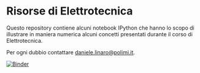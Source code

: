 # Risorse di Elettrotecnica

Questo repository contiene alcuni notebook IPython che hanno lo scopo di illustrare in maniera numerica alcuni concetti presentati durante il corso di Elettrotecnica.

Per ogni dubbio contattare daniele.linaro@polimi.it.

[![Binder](https://mybinder.org/badge_logo.svg)](https://mybinder.org/v2/gh/danielelinaro/elettrotecnica/master)
